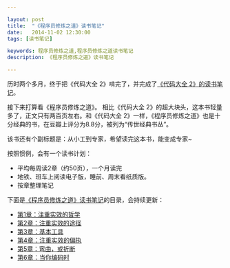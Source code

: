 ```yaml
---

layout: post
title:  "《程序员修炼之道》读书笔记"
date:   2014-11-02 12:30:00
tags: [读书笔记]

keywords: 程序员修炼之道,程序员修炼之道读书笔记
description: 《程序员修炼之道》读书笔记

---
```



历时两个多月，终于把《代码大全 2》啃完了，并完成了[《代码大全 2》的读书笔记](http://tabalt.net/blog/code-complete-2-reading-notes/)。

接下来打算看《程序员修炼之道》。 相比《代码大全 2》的超大块头，这本书轻量多了，正文只有两百页左右。和《代码大全 2》一样，《程序员修炼之道》也是十分经典的书，在豆瓣上评分为8.8分，被列为“传世经典书丛”。

该书还有个副标题是：从小工到专家，希望读完这本书，能变成专家~ 

按照惯例，会有一个读书计划：

* 平均每周读2章（约50页），一个月读完
* 地铁、班车上阅读电子版，睡前、周末看纸质版。
* 按章整理笔记


下面是[《程序员修炼之道》读书笔记](http://tabalt.net/blog/the-pragmatic-programmer-reading-notes/)的目录，会持续更新：

* [第1章：注重实效的哲学](http://tabalt.net/blog/tpp-a-pragmatic-philosophy/)
* [第2章：注重实效的途径](http://tabalt.net/blog/tpp-a-pragmatic-approach/)
* [第3章：基本工具](http://tabalt.net/blog/tpp-the-basic-tools/)
* [第4章：注重实效的偏执](http://tabalt.net/blog/tpp-pragmatic-paranoia/)
* [第5章：弯曲，或折断](http://tabalt.net/blog/tpp-bend-or-break/)
* [第6章：当你编码时](http://tabalt.net/blog/tpp-while-you-are-coding/)




